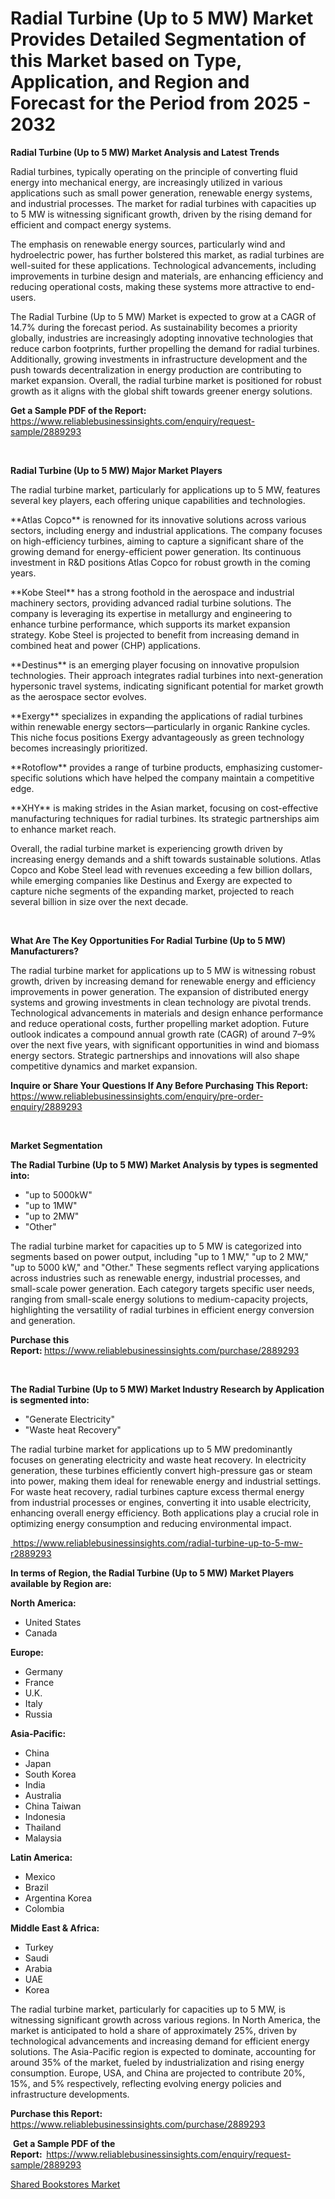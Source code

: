 <p><h1>Radial Turbine (Up to 5 MW) Market Provides Detailed Segmentation of this Market based on Type, Application, and Region and Forecast for the Period from 2025 - 2032</h1></p><p><strong>Radial Turbine (Up to 5 MW) Market Analysis and Latest Trends</strong></p>
<p><p>Radial turbines, typically operating on the principle of converting fluid energy into mechanical energy, are increasingly utilized in various applications such as small power generation, renewable energy systems, and industrial processes. The market for radial turbines with capacities up to 5 MW is witnessing significant growth, driven by the rising demand for efficient and compact energy systems. </p><p>The emphasis on renewable energy sources, particularly wind and hydroelectric power, has further bolstered this market, as radial turbines are well-suited for these applications. Technological advancements, including improvements in turbine design and materials, are enhancing efficiency and reducing operational costs, making these systems more attractive to end-users.</p><p>The Radial Turbine (Up to 5 MW) Market is expected to grow at a CAGR of 14.7% during the forecast period. As sustainability becomes a priority globally, industries are increasingly adopting innovative technologies that reduce carbon footprints, further propelling the demand for radial turbines. Additionally, growing investments in infrastructure development and the push towards decentralization in energy production are contributing to market expansion. Overall, the radial turbine market is positioned for robust growth as it aligns with the global shift towards greener energy solutions.</p></p>
<p><strong>Get a Sample PDF of the Report:&nbsp;</strong> <a href="https://www.reliablebusinessinsights.com/enquiry/request-sample/2889293?utm_campaign=2662&utm_medium=2&utm_source=Github&utm_content=ia&utm_term=14032025&utm_id=radial-turbine-up-to-5-mw">https://www.reliablebusinessinsights.com/enquiry/request-sample/2889293</a></p>
<p>&nbsp;</p>
<p><strong>Radial Turbine (Up to 5 MW) Major Market Players</strong></p>
<p><p>The radial turbine market, particularly for applications up to 5 MW, features several key players, each offering unique capabilities and technologies. </p><p>**Atlas Copco** is renowned for its innovative solutions across various sectors, including energy and industrial applications. The company focuses on high-efficiency turbines, aiming to capture a significant share of the growing demand for energy-efficient power generation. Its continuous investment in R&D positions Atlas Copco for robust growth in the coming years.</p><p>**Kobe Steel** has a strong foothold in the aerospace and industrial machinery sectors, providing advanced radial turbine solutions. The company is leveraging its expertise in metallurgy and engineering to enhance turbine performance, which supports its market expansion strategy. Kobe Steel is projected to benefit from increasing demand in combined heat and power (CHP) applications.</p><p>**Destinus** is an emerging player focusing on innovative propulsion technologies. Their approach integrates radial turbines into next-generation hypersonic travel systems, indicating significant potential for market growth as the aerospace sector evolves. </p><p>**Exergy** specializes in expanding the applications of radial turbines within renewable energy sectors—particularly in organic Rankine cycles. This niche focus positions Exergy advantageously as green technology becomes increasingly prioritized.</p><p>**Rotoflow** provides a range of turbine products, emphasizing customer-specific solutions which have helped the company maintain a competitive edge. </p><p>**XHY** is making strides in the Asian market, focusing on cost-effective manufacturing techniques for radial turbines. Its strategic partnerships aim to enhance market reach.</p><p>Overall, the radial turbine market is experiencing growth driven by increasing energy demands and a shift towards sustainable solutions. Atlas Copco and Kobe Steel lead with revenues exceeding a few billion dollars, while emerging companies like Destinus and Exergy are expected to capture niche segments of the expanding market, projected to reach several billion in size over the next decade.</p></p>
<p>&nbsp;</p>
<p><strong>What Are The Key Opportunities For Radial Turbine (Up to 5 MW) Manufacturers?</strong></p>
<p><p>The radial turbine market for applications up to 5 MW is witnessing robust growth, driven by increasing demand for renewable energy and efficiency improvements in power generation. The expansion of distributed energy systems and growing investments in clean technology are pivotal trends. Technological advancements in materials and design enhance performance and reduce operational costs, further propelling market adoption. Future outlook indicates a compound annual growth rate (CAGR) of around 7–9% over the next five years, with significant opportunities in wind and biomass energy sectors. Strategic partnerships and innovations will also shape competitive dynamics and market expansion.</p></p>
<p><strong>Inquire or Share Your Questions If Any Before Purchasing This Report:</strong> <a href="https://www.reliablebusinessinsights.com/enquiry/pre-order-enquiry/2889293?utm_campaign=2662&utm_medium=2&utm_source=Github&utm_content=ia&utm_term=14032025&utm_id=radial-turbine-up-to-5-mw">https://www.reliablebusinessinsights.com/enquiry/pre-order-enquiry/2889293</a></p>
<p>&nbsp;</p>
<p><strong>Market Segmentation</strong></p>
<p><strong>The Radial Turbine (Up to 5 MW) Market Analysis by types is segmented into:</strong></p>
<p><ul><li>"up to 5000kW"</li><li>"up to 1MW"</li><li>"up to 2MW"</li><li>"Other"</li></ul></p>
<p><p>The radial turbine market for capacities up to 5 MW is categorized into segments based on power output, including "up to 1 MW," "up to 2 MW," "up to 5000 kW," and "Other." These segments reflect varying applications across industries such as renewable energy, industrial processes, and small-scale power generation. Each category targets specific user needs, ranging from small-scale energy solutions to medium-capacity projects, highlighting the versatility of radial turbines in efficient energy conversion and generation.</p></p>
<p><strong>Purchase this Report:&nbsp;</strong><a href="https://www.reliablebusinessinsights.com/purchase/2889293?utm_campaign=2662&utm_medium=2&utm_source=Github&utm_content=ia&utm_term=14032025&utm_id=radial-turbine-up-to-5-mw">https://www.reliablebusinessinsights.com/purchase/2889293</a></p>
<p>&nbsp;</p>
<p><strong>The Radial Turbine (Up to 5 MW) Market Industry Research by Application is segmented into:</strong></p>
<p><ul><li>"Generate Electricity"</li><li>"Waste heat Recovery"</li></ul></p>
<p><p>The radial turbine market for applications up to 5 MW predominantly focuses on generating electricity and waste heat recovery. In electricity generation, these turbines efficiently convert high-pressure gas or steam into power, making them ideal for renewable energy and industrial settings. For waste heat recovery, radial turbines capture excess thermal energy from industrial processes or engines, converting it into usable electricity, enhancing overall energy efficiency. Both applications play a crucial role in optimizing energy consumption and reducing environmental impact.</p></p>
<p><a href="https://www.reliablebusinessinsights.com/radial-turbine-up-to-5-mw-r2889293?utm_campaign=2662&utm_medium=2&utm_source=Github&utm_content=ia&utm_term=14032025&utm_id=radial-turbine-up-to-5-mw">&nbsp;https://www.reliablebusinessinsights.com/radial-turbine-up-to-5-mw-r2889293</a></p>
<p><strong>In terms of Region, the Radial Turbine (Up to 5 MW) Market Players available by Region are:</strong></p>
<p>
    <p> <strong> North America: </strong>
        <ul>
            <li>United States</li>
            <li>Canada</li>
        </ul>
        </p> 
    <p> <strong> Europe: </strong>
        <ul>
            <li>Germany</li>
            <li>France</li>
            <li>U.K.</li>
            <li>Italy</li>
            <li>Russia</li>
        </ul>
        </p> 
    <p> <strong> Asia-Pacific: </strong>
        <ul>
            <li>China</li>
            <li>Japan</li>
            <li>South Korea</li>
            <li>India</li>
            <li>Australia</li>
            <li>China Taiwan</li>
            <li>Indonesia</li>
            <li>Thailand</li>
            <li>Malaysia</li>
        </ul>
        </p> 
    <p> <strong> Latin America: </strong>
        <ul>
            <li>Mexico</li>
            <li>Brazil</li>
            <li>Argentina Korea</li>
            <li>Colombia</li>
        </ul>
        </p> 
    <p> <strong> Middle East & Africa: </strong>
        <ul>
            <li>Turkey</li>
            <li>Saudi</li>
            <li>Arabia</li>
            <li>UAE</li>
            <li>Korea</li>
        </ul>
    </p>
    </p>
<p><p>The radial turbine market, particularly for capacities up to 5 MW, is witnessing significant growth across various regions. In North America, the market is anticipated to hold a share of approximately 25%, driven by technological advancements and increasing demand for efficient energy solutions. The Asia-Pacific region is expected to dominate, accounting for around 35% of the market, fueled by industrialization and rising energy consumption. Europe, USA, and China are projected to contribute 20%, 15%, and 5% respectively, reflecting evolving energy policies and infrastructure developments.</p></p>
<p><strong>Purchase this Report: </strong><a href="https://www.reliablebusinessinsights.com/purchase/2889293?utm_campaign=2662&utm_medium=2&utm_source=Github&utm_content=ia&utm_term=14032025&utm_id=radial-turbine-up-to-5-mw">https://www.reliablebusinessinsights.com/purchase/2889293</a></p>
<p>&nbsp;<strong>Get a Sample PDF of the Report:&nbsp;&nbsp;</strong><a href="https://www.reliablebusinessinsights.com/enquiry/request-sample/2889293?utm_campaign=2662&utm_medium=2&utm_source=Github&utm_content=ia&utm_term=14032025&utm_id=radial-turbine-up-to-5-mw">https://www.reliablebusinessinsights.com/enquiry/request-sample/2889293</a></p>
<p><strong></strong></p>
<p><p><a href="https://github.com/rushanday/Market-Research-Report-List-1/blob/main/shared-bookstores-market.md?utm_campaign=2662&utm_medium=2&utm_source=Github&utm_content=ia&utm_term=14032025&utm_id=radial-turbine-up-to-5-mw">Shared Bookstores Market</a></p></p>